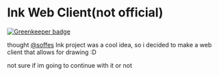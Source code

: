 # Ink Web Client(not official)

[![Greenkeeper badge](https://badges.greenkeeper.io/mcansh/draw.svg)](https://greenkeeper.io/)

thought [@soffes](https://twitter.com/@soffes) Ink project was a cool idea, so i decided to make a web client that allows for drawing :D

not sure if im going to continue with it or not
